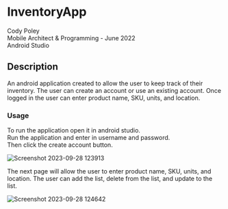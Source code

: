 # InventoryApp
Cody Poley <br>
Mobile Architect & Programming - June 2022 <br>
Android Studio <br>

## Description
An android application created to allow the user to keep track of their inventory. The user can create an account or use an existing account. Once logged in the user can enter product name, SKU, units, and location.  

### Usage
To run the application open it in android studio. <br>
Run the application and enter in username and password. <br>
Then click the create account button. <br>

![Screenshot 2023-09-28 123913](https://github.com/codyPoley/InventoryApp/assets/145494382/c3fed256-93a3-4583-b55c-dccb6d7b74c9) <br>

The next page will allow the user to enter product name, SKU, units, and location. The user can add the list, delete from the list, and update to the list.  

![Screenshot 2023-09-28 124642](https://github.com/codyPoley/InventoryApp/assets/145494382/68c2a8ce-841d-4ef7-8689-64cfac205567) <br>

